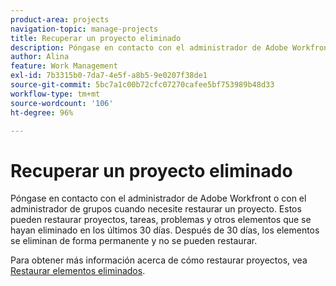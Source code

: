 ```yaml
---
product-area: projects
navigation-topic: manage-projects
title: Recuperar un proyecto eliminado
description: Póngase en contacto con el administrador de Adobe Workfront o con el administrador de grupos cuando necesite restaurar un proyecto. Estos pueden restaurar proyectos, tareas, problemas y otros elementos que se hayan eliminado en los últimos 30 días. Después de 30 días, los elementos se eliminan de forma permanente y no se pueden restaurar.
author: Alina
feature: Work Management
exl-id: 7b3315b0-7da7-4e5f-a8b5-9e0207f38de1
source-git-commit: 5bc7a1c00b72cfc07270cafee5bf753989b48d33
workflow-type: tm+mt
source-wordcount: '106'
ht-degree: 96%

---
```


# Recuperar un proyecto eliminado

Póngase en contacto con el administrador de Adobe Workfront o con el administrador de grupos cuando necesite restaurar un proyecto. Estos pueden restaurar proyectos, tareas, problemas y otros elementos que se hayan eliminado en los últimos 30 días. Después de 30 días, los elementos se eliminan de forma permanente y no se pueden restaurar.

Para obtener más información acerca de cómo restaurar proyectos, vea [Restaurar elementos eliminados](../../../administration-and-setup/manage-workfront/manage-deleted-items/restore-deleted-items.md).
